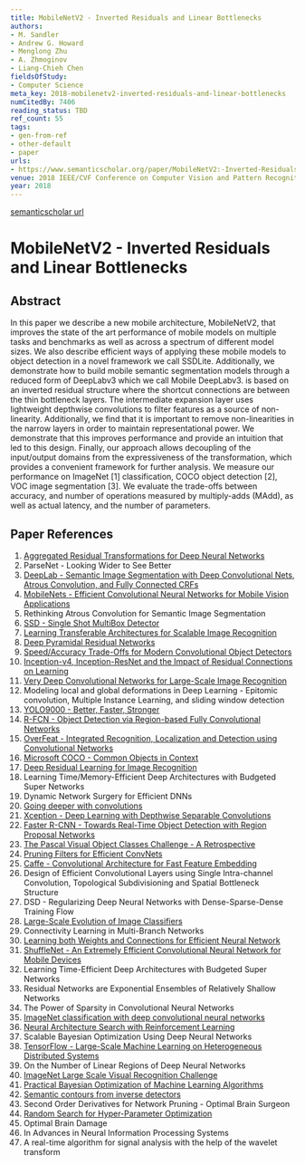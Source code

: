 ```yaml
---
title: MobileNetV2 - Inverted Residuals and Linear Bottlenecks
authors:
- M. Sandler
- Andrew G. Howard
- Menglong Zhu
- A. Zhmoginov
- Liang-Chieh Chen
fieldsOfStudy:
- Computer Science
meta_key: 2018-mobilenetv2-inverted-residuals-and-linear-bottlenecks
numCitedBy: 7406
reading_status: TBD
ref_count: 55
tags:
- gen-from-ref
- other-default
- paper
urls:
- https://www.semanticscholar.org/paper/MobileNetV2:-Inverted-Residuals-and-Linear-Sandler-Howard/dd9cfe7124c734f5a6fc90227d541d3dbcd72ba4?sort=total-citations
venue: 2018 IEEE/CVF Conference on Computer Vision and Pattern Recognition
year: 2018
---
```


[semanticscholar url](https://www.semanticscholar.org/paper/MobileNetV2:-Inverted-Residuals-and-Linear-Sandler-Howard/dd9cfe7124c734f5a6fc90227d541d3dbcd72ba4?sort=total-citations)

# MobileNetV2 - Inverted Residuals and Linear Bottlenecks

## Abstract

In this paper we describe a new mobile architecture, MobileNetV2, that improves the state of the art performance of mobile models on multiple tasks and benchmarks as well as across a spectrum of different model sizes. We also describe efficient ways of applying these mobile models to object detection in a novel framework we call SSDLite. Additionally, we demonstrate how to build mobile semantic segmentation models through a reduced form of DeepLabv3 which we call Mobile DeepLabv3. is based on an inverted residual structure where the shortcut connections are between the thin bottleneck layers. The intermediate expansion layer uses lightweight depthwise convolutions to filter features as a source of non-linearity. Additionally, we find that it is important to remove non-linearities in the narrow layers in order to maintain representational power. We demonstrate that this improves performance and provide an intuition that led to this design. Finally, our approach allows decoupling of the input/output domains from the expressiveness of the transformation, which provides a convenient framework for further analysis. We measure our performance on ImageNet [1] classification, COCO object detection [2], VOC image segmentation [3]. We evaluate the trade-offs between accuracy, and number of operations measured by multiply-adds (MAdd), as well as actual latency, and the number of parameters.

## Paper References

1. [Aggregated Residual Transformations for Deep Neural Networks](2017-aggregated-residual-transformations-for-deep-neural-networks.md)
2. ParseNet - Looking Wider to See Better
3. [DeepLab - Semantic Image Segmentation with Deep Convolutional Nets, Atrous Convolution, and Fully Connected CRFs](2018-deeplab-semantic-image-segmentation-with-deep-convolutional-nets-atrous-convolution-and-fully-connected-crfs.md)
4. [MobileNets - Efficient Convolutional Neural Networks for Mobile Vision Applications](2017-mobilenets-efficient-convolutional-neural-networks-for-mobile-vision-applications.md)
5. Rethinking Atrous Convolution for Semantic Image Segmentation
6. [SSD - Single Shot MultiBox Detector](2016-ssd-single-shot-multibox-detector.md)
7. [Learning Transferable Architectures for Scalable Image Recognition](2018-learning-transferable-architectures-for-scalable-image-recognition.md)
8. [Deep Pyramidal Residual Networks](2017-deep-pyramidal-residual-networks.md)
9. [Speed/Accuracy Trade-Offs for Modern Convolutional Object Detectors](2017-speed-accuracy-trade-offs-for-modern-convolutional-object-detectors.md)
10. [Inception-v4, Inception-ResNet and the Impact of Residual Connections on Learning](2017-inception-v4-inception-resnet-and-the-impact-of-residual-connections-on-learning.md)
11. [Very Deep Convolutional Networks for Large-Scale Image Recognition](2015-very-deep-convolutional-networks-for-large-scale-image-recognition.md)
12. Modeling local and global deformations in Deep Learning - Epitomic convolution, Multiple Instance Learning, and sliding window detection
13. [YOLO9000 - Better, Faster, Stronger](2017-yolo9000-better-faster-stronger.md)
14. [R-FCN - Object Detection via Region-based Fully Convolutional Networks](2016-r-fcn-object-detection-via-region-based-fully-convolutional-networks.md)
15. [OverFeat - Integrated Recognition, Localization and Detection using Convolutional Networks](2014-overfeat-integrated-recognition-localization-and-detection-using-convolutional-networks.md)
16. [Microsoft COCO - Common Objects in Context](2014-microsoft-coco-common-objects-in-context.md)
17. [Deep Residual Learning for Image Recognition](2016-deep-residual-learning-for-image-recognition.md)
18. Learning Time/Memory-Efficient Deep Architectures with Budgeted Super Networks
19. Dynamic Network Surgery for Efficient DNNs
20. [Going deeper with convolutions](2015-going-deeper-with-convolutions.md)
21. [Xception - Deep Learning with Depthwise Separable Convolutions](2017-xception-deep-learning-with-depthwise-separable-convolutions.md)
22. [Faster R-CNN - Towards Real-Time Object Detection with Region Proposal Networks](2015-faster-r-cnn-towards-real-time-object-detection-with-region-proposal-networks.md)
23. [The Pascal Visual Object Classes Challenge - A Retrospective](2014-the-pascal-visual-object-classes-challenge-a-retrospective.md)
24. [Pruning Filters for Efficient ConvNets](2017-pruning-filters-for-efficient-convnets.md)
25. [Caffe - Convolutional Architecture for Fast Feature Embedding](2014-caffe-convolutional-architecture-for-fast-feature-embedding.md)
26. Design of Efficient Convolutional Layers using Single Intra-channel Convolution, Topological Subdivisioning and Spatial Bottleneck Structure
27. DSD - Regularizing Deep Neural Networks with Dense-Sparse-Dense Training Flow
28. [Large-Scale Evolution of Image Classifiers](2017-large-scale-evolution-of-image-classifiers.md)
29. Connectivity Learning in Multi-Branch Networks
30. [Learning both Weights and Connections for Efficient Neural Network](2015-learning-both-weights-and-connections-for-efficient-neural-network.md)
31. [ShuffleNet - An Extremely Efficient Convolutional Neural Network for Mobile Devices](2018-shufflenet-an-extremely-efficient-convolutional-neural-network-for-mobile-devices.md)
32. Learning Time-Efficient Deep Architectures with Budgeted Super Networks
33. Residual Networks are Exponential Ensembles of Relatively Shallow Networks
34. The Power of Sparsity in Convolutional Neural Networks
35. [ImageNet classification with deep convolutional neural networks](2012-imagenet-classification-with-deep-convolutional-neural-networks.md)
36. [Neural Architecture Search with Reinforcement Learning](2017-neural-architecture-search-with-reinforcement-learning.md)
37. Scalable Bayesian Optimization Using Deep Neural Networks
38. [TensorFlow - Large-Scale Machine Learning on Heterogeneous Distributed Systems](2016-tensorflow-large-scale-machine-learning-on-heterogeneous-distributed-systems.md)
39. On the Number of Linear Regions of Deep Neural Networks
40. [ImageNet Large Scale Visual Recognition Challenge](2015-imagenet-large-scale-visual-recognition-challenge.md)
41. [Practical Bayesian Optimization of Machine Learning Algorithms](2012-practical-bayesian-optimization-of-machine-learning-algorithms.md)
42. [Semantic contours from inverse detectors](2011-semantic-contours-from-inverse-detectors.md)
43. Second Order Derivatives for Network Pruning - Optimal Brain Surgeon
44. [Random Search for Hyper-Parameter Optimization](2012-random-search-for-hyper-parameter-optimization.md)
45. Optimal Brain Damage
46. In Advances in Neural Information Processing Systems
47. A real-time algorithm for signal analysis with the help of the wavelet transform
